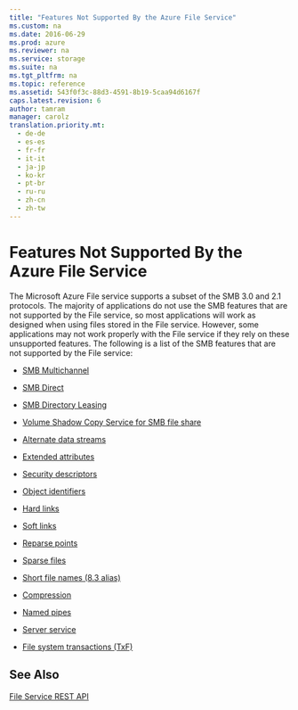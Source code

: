 ```yaml
---
title: "Features Not Supported By the Azure File Service"
ms.custom: na
ms.date: 2016-06-29
ms.prod: azure
ms.reviewer: na
ms.service: storage
ms.suite: na
ms.tgt_pltfrm: na
ms.topic: reference
ms.assetid: 543f0f3c-88d3-4591-8b19-5caa94d6167f
caps.latest.revision: 6
author: tamram
manager: carolz
translation.priority.mt: 
  - de-de
  - es-es
  - fr-fr
  - it-it
  - ja-jp
  - ko-kr
  - pt-br
  - ru-ru
  - zh-cn
  - zh-tw
---
```

# Features Not Supported By the Azure File Service
The Microsoft Azure File service supports a subset of the SMB 3.0 and 2.1 protocols. The majority of applications do not use the SMB features that are not supported by the File service, so most applications will work as designed when using files stored in the File service. However, some applications may not work properly with the File service if they rely on these unsupported features. The following is a list of the SMB features that are not supported by the File service:  
  
-   [SMB Multichannel](http://blogs.technet.com/b/josebda/archive/2012/05/13/the-basics-of-smb-multichannel-a-feature-of-windows-server-2012-and-smb-3-0.aspx)  
  
-   [SMB Direct](https://technet.microsoft.com/en-us/library/jj134210.aspx)  
  
-   [SMB Directory Leasing](https://technet.microsoft.com/en-us/library/hh831795.aspx)  
  
-   [Volume Shadow Copy Service for SMB file share](http://blogs.technet.com/b/clausjor/archive/2012/06/14/vss-for-smb-file-shares.aspx)  
  
-   [Alternate data streams](http://msdn.microsoft.com/library/windows/desktop/aa364404\(v=vs.85\).aspx)  
  
-   [Extended attributes](http://en.wikipedia.org/wiki/Extended_file_attributes)  
  
-   [Security descriptors](http://msdn.microsoft.com/library/windows/hardware/ff556612\(v=vs.85\).aspx)  
  
-   [Object identifiers](http://msdn.microsoft.com/library/windows/desktop/aa363997\(v=vs.85\).aspx)  
  
-   [Hard links](http://msdn.microsoft.com/library/windows/desktop/aa365006\(v=vs.85\).aspx)  
  
-   [Soft links](http://msdn.microsoft.com/library/windows/desktop/aa363878\(v=vs.85\).aspx)  
  
-   [Reparse points](http://msdn.microsoft.com/library/windows/desktop/aa365503\(v=vs.85\).aspx)  
  
-   [Sparse files](http://msdn.microsoft.com/library/windows/desktop/aa365564\(v=vs.85\).aspx)  
  
-   [Short file names (8.3 alias)](http://support.microsoft.com/kb/142982)  
  
-   [Compression](http://msdn.microsoft.com/library/windows/desktop/aa364592\(v=vs.85\).aspx)  
  
-   [Named pipes](http://msdn.microsoft.com/library/windows/desktop/aa365590\(v=vs.85\).aspx)  
  
-   [Server service](http://technet.microsoft.com/library/cc958790.aspx)  
  
-   [File system transactions (TxF)](http://msdn.microsoft.com/magazine/cc163388.aspx)  
  
## See Also  
 [File Service REST API](../fileservices/File-Service-REST-API.md)